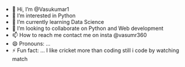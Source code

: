 - 👋 Hi, I’m @Vasukumar1
- 👀 I’m interested in Python 
- 🌱 I’m currently learning Data Science
- 💞️ I’m looking to collaborate on Python and Web development
- 📫 How to reach me contact me on insta @vasumr360
- 😄 Pronouns: ...
- ⚡ Fun fact: ... I like cricket more than coding still i code by watching match

<!---
Vasukumar1/Vasukumar1 is a ✨ special ✨ repository because its `README.md` (this file) appears on your GitHub profile.
You can click the Preview link to take a look at your changes.
--->
